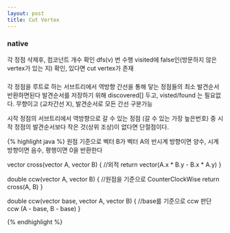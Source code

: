 ```yaml
---
layout: post
title: Cut Vertex
---
```


### native
각 정점 삭제후, 컴코넌트 개수 확인 dfs(v) 번 수행
visited에 false인(방문하지 않은 vertex가 있는 지) 확인, 있다면 cut vertex가 존재


### 

각 정점을 루트로 하는 서브트리에서 역방향 간선을 통해 닿는 정점들의 최소 발견순서 반환하면된다
발견순서를 저장하기 위해 discovered[] 두고, visted/found 는 필요없다.
무향이고 (교차간선 X), 발견순서로 모든 간선 구분가능

시작 정점의 서브트리에서 역방향으로 갈 수 있는 정점 (갈 수 있는 가장 높은번호) 중 시작 정점의 발견순서보다 작은 것(상위 조상)이 없다면 단절점이다.


{% highlight java %}
원점 기준으로 벡터 B가 벡터 A의 반시계 방향이면 양수, 시계 방향이면 음수, 평행이면 0을 반환한다

vector cross(vector A, vector B) { //외적
  return vector(A.x * B.y - B.x * A.y)
}
 
double ccw(vector A, vector B) { //원점을 기준으로 CounterClockWise
  return cross(A, B)
}
 
double ccw(vector base, vector A, vector B) { //base를 기준으로 ccw 판단
  ccw (A - base, B - base)
}
 
{% endhighlight %}

